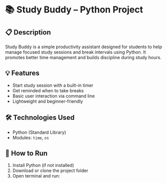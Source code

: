 # 📚 Study Buddy – Python Project

## 📋 Description
Study Buddy is a simple productivity assistant designed for students to help manage focused study sessions and break intervals using Python. It promotes better time management and builds discipline during study hours.

## 💡 Features
- Start study session with a built-in timer
- Get reminded when to take breaks
- Basic user interaction via command line
- Lightweight and beginner-friendly

## 🛠️ Technologies Used
- Python (Standard Library)
- Modules: `time`, `os`

## 🚀 How to Run
1. Install Python (if not installed)
2. Download or clone the project folder
3. Open terminal and run:
